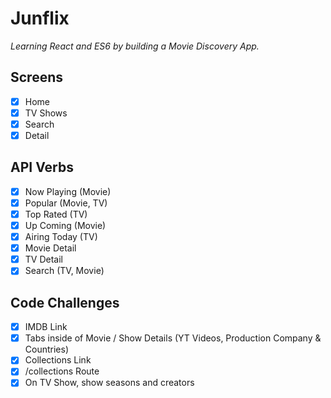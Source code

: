 # **Junflix**

_Learning React and ES6 by building a Movie Discovery App._

## Screens

- [x] Home
- [x] TV Shows
- [x] Search
- [x] Detail

## API Verbs

- [x] Now Playing (Movie)
- [x] Popular (Movie, TV)
- [x] Top Rated (TV)
- [x] Up Coming (Movie)
- [x] Airing Today (TV)
- [x] Movie Detail
- [x] TV Detail
- [x] Search (TV, Movie)

## Code Challenges

- [x] IMDB Link
- [x] Tabs inside of Movie / Show Details (YT Videos, Production Company & Countries)
- [x] Collections Link
- [x] /collections Route
- [x] On TV Show, show seasons and creators